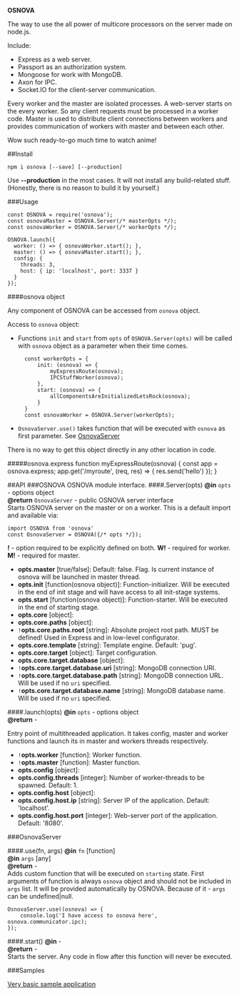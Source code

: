 **OSNOVA**

The way to use the all power of multicore processors on the server made on node.js.

Include:
- Express as a web server.
- Passport as an authorization system.
- Mongoose for work with MongoDB.
- Axon for IPC.
- Socket.IO for the client-server communication.

Every worker and the master are isolated processes. A web-server starts on the every worker. So any client requests must be processed in a worker code.
Master is used to distribute client connections between workers and provides communication of workers with master and between each other. 

Wow such ready-to-go much time to watch anime!

##Install

    npm i osnova [--save] [--production]

 Use **--production** in the most cases. It will not install any build-related stuff. (Honestly, there is no reason to build it by yourself.)

###Usage
    
    const OSNOVA = require('osnova');
    const osnovaMaster = OSNOVA.Server(/* masterOpts */);
    const osnovaWorker = OSNOVA.Server(/* workerOpts */);
    
    OSNOVA.launch({
      worker: () => { osnovaWorker.start(); },
      master: () => { osnovaMaster.start(); },
      config: {
        threads: 3,
        host: { ip: 'localhost', port: 3337 }
      }
    });

####osnova object

Any component of OSNOVA can be accessed from `osnova` object.

Access to `osnova` object:

- Functions `init` and `start` from `opts` of `OSNOVA.Server(opts)` 
will be called with `osnova` object as a parameter when their time comes.
    
        const workerOpts = {
            init: (osnova) => {
                myExpressRoute(osnova);
                IPCStuffWorker(osnova);
            },
            start: (osnova) => {
                allComponentsAreInitializedLetsRock(osnova);
            }
        }
        const osnovaWorker = OSNOVA.Server(workerOpts);
    
- `OsnovaServer.use()` takes function that will be executed with `osnova` as first parameter. See [OsnovaServer](#osnovaserver)

There is no way to get this object directly in any other location in code.

   
#####osnova.express
    function myExpressRoute(osnova) {
        const app = osnova.express;
        app.get('/myroute', (req, res) => { res.send('hello') });
    }

##API 
###OSNOVA
OSNOVA module interface.
####.Server(opts)
**@in** `opts` - options object  
**@return** `OsnovaServer` - public OSNOVA server interface  
Starts OSNOVA server on the master or on a worker.
This is a default import and available via:

    import OSNOVA from 'osnova'
    const OsnovaServer = OSNOVA({/* opts */});
    
**!** - option required to be explicitly defined on both.  **W!** - required for worker.  **M!** - required for master.  

- **opts.master** [true/false]: 
Default: false. Flag. Is current instance of osnova will be launched in master thread.
- **opts.init** [function(osnova object)]: 
Function-initializer. Will be executed in the end of init stage and will have access to all init-stage systems.
- **opts.start** [function(osnova object)]:
Function-starter. Will be executed in the end of starting stage.
- **opts.core** [object]:
- **opts.core.paths** [object]:
- `!`**opts.core.paths.root** [string]: Absolute project root path. MUST be defined! Used in Express and in low-level configurator.
- **opts.core.template** [string]: Template engine. Default: 'pug'.
- **opts.core.target** [object]: Target configuration.
- **opts.core.target.database** [object]:
- `!`**opts.core.target.database.uri** [string]: MongoDB connection URI. 
- `!`**opts.core.target.database.path** [string]: MongoDB connection URL. Will be used if no `uri` specified.
- `!`**opts.core.target.database.name** [string]: MongoDB database name. Will be used if no `uri` specified.

####.launch(opts)
**@in** `opts` - options object  
**@return** -  

Entry point of multithreaded application. It takes config, master and worker functions and launch its in master and workers threads respectively.

- `!`**opts.worker** [function]: Worker function.
- `!`**opts.master** [function]: Master function.
- **opts.config** [object]:
- **opts.config.threads** [integer]: Number of worker-threads to be spawned. Default: 1.
- **opts.config.host** [object]:
- **opts.config.host.ip** [string]: Server IP of the application. Default: 'localhost'.
- **opts.config.host.port** [integer]: Web-server port of the application. Default: '8080'.

###OsnovaServer

####.use(fn, args)
**@in** `fn` [function]  
**@in** `args` [any]  
**@return** -  
Adds custom function that will be executed on `starting` state. 
First arguments of function is always `osnova` object and should not be included in `args` list. 
It will be provided automatically by OSNOVA. Because of it - `args` can be undefined|null.

    OsnovaServer.use((osnova) => {
        console.log('I have access to osnova here', osnova.communicator.ipc);
    });

####.start()
**@in** -  
**@return** -  
Starts the server. Any code in flow after this function will never be executed.


###Samples

[Very basic sample application](https://github.com/Noviel/osnova-basic-application)

